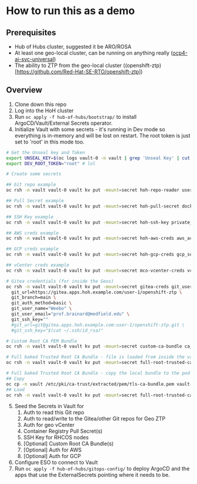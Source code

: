 # How to run this as a demo

## Prerequisites

- Hub of Hubs cluster, suggested it be ARO/ROSA
- At least one geo-local cluster, can be running on anything really ([ocp4-ai-svc-universal](https://github.com/gskumar1010/ocp4-ai-svc-universal))
- The ability to ZTP from the geo-local cluster ((openshift-ztp)[https://github.com/Red-Hat-SE-RTO/openshift-ztp])

## Overview

1. Clone down this repo
2. Log into the HoH cluster
3. Run `oc apply -f hub-of-hubs/bootstrap/` to install ArgoCD/Vault/External Secrets operator.
4. Initialize Vault with some secrets - it's running in Dev mode so everything is in-memory and will be lost on restart.  The root token is just set to 'root' in this mode too.

```bash
# Get the Unseal key and Token
export UNSEAL_KEY=$(oc logs vault-0 -n vault | grep 'Unseal Key' | cut -d ' ' -f 3)
export DEV_ROOT_TOKEN="root" # lol

# Create some secrets

## Git repo example
oc rsh -n vault vault-0 vault kv put -mount=secret hoh-repo-reader username=gitlab-ci-token password=REDACTED

## Pull Secret example
oc rsh -n vault vault-0 vault kv put -mount=secret hoh-pull-secret dockerconfigjson=$(cat ~/.docker/config.json | jq -rMc)

## SSH Key example
oc rsh -n vault vault-0 vault kv put -mount=secret hoh-ssh-key private_key="$(cat ~/.ssh/id_rsa)" public_key="$(cat ~/.ssh/id_rsa.pub)"

## AWS creds example
oc rsh -n vault vault-0 vault kv put -mount=secret hoh-aws-creds aws_access_key_id=REDACTED aws_secret_access_key=REDACTED

## GCP creds example
oc rsh -n vault vault-0 vault kv put -mount=secret hoh-gcp-creds gcp_service_account="$(cat ~/.gcp/creds.json)"

## vCenter creds example
oc rsh -n vault vault-0 vault kv put -mount=secret mco-vcenter-creds vcenter_username=REDACTED vcenter_password=REDACTED vcenter_fqdn=vcenter.example.com vcenter_validate_ssl=false

# Gitea credentials (for inside the Geos)
oc rsh -n vault vault-0 vault kv put -mount=secret gitea-creds git_username=user-1 git_password=openshift \
  git_url=https://gitea.apps.hoh.example.com/user-1/openshift-ztp \
  git_branch=main \
  git_auth_method=basic \
  git_user_name="Weebo" \
  git_user_email="prof.brainard@medfield.edu" \
  git_ssh_key=""
  #git_url=git@gitea.apps.hoh.example.com:user-1/openshift-ztp.git \
  #git_ssh_key="$(cat ~/.ssh/id_rsa)"

# Custom Root CA PEM Bundle
oc rsh -n vault vault-0 vault kv put -mount=secret custom-ca-bundle ca_bundle="$(cat /etc/pki/ca-trust/source/anchors/*.pem)"

# Full baked Trusted Root CA Bundle - file is loaded from inside the vault-0 pod
oc rsh -n vault vault-0 vault kv put -mount=secret full-root-trusted-ca-bundle ca_bundle=@/etc/ssl/certs/ca-certificates.crt

# Full baked Trusted Root CA Bundle - copy the local bundle to the pod then use it instead
## Copy
oc cp -n vault /etc/pki/ca-trust/extracted/pem/tls-ca-bundle.pem vault-0:/tmp/ca-bundle.pem
## Load
oc rsh -n vault vault-0 vault kv put -mount=secret full-root-trusted-ca-bundle ca_bundle=@/tmp/ca-bundle.pem
```

5. Seed the Secrets in Vault for
   1. Auth to read this Git repo
   2. Auth to read/write to the Gitea/other Git repos for Geo ZTP
   3. Auth for geo vCenter
   4. Container Registry Pull Secret(s)
   5. SSH Key for RHCOS nodes
   6. [Optional] Custom Root CA Bundle(s)
   7. [Optional] Auth for AWS
   8. [Optional] Auth for GCP
6. Configure ESO to connect to Vault
7. Run `oc apply -f hub-of-hubs/gitops-config/` to deploy ArgoCD and the apps that use the ExternalSecrets pointing where it needs to be.